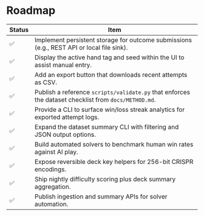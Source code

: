 # Roadmap

| Status | Item |
| --- | --- |
| ✅ | Implement persistent storage for outcome submissions (e.g., REST API or local file sink). |
| ✅ | Display the active hand tag and seed within the UI to assist manual entry. |
| ✅ | Add an export button that downloads recent attempts as CSV. |
| ✅ | Publish a reference `scripts/validate.py` that enforces the dataset checklist from `docs/METHOD.md`. |
| ✅ | Provide a CLI to surface win/loss streak analytics for exported attempt logs. |
| ✅ | Expand the dataset summary CLI with filtering and JSON output options. |
| ✅ | Build automated solvers to benchmark human win rates against AI play. |
| ✅ | Expose reversible deck key helpers for 256-bit CRISPR encodings. |
| ✅ | Ship nightly difficulty scoring plus deck summary aggregation. |
| ✅ | Publish ingestion and summary APIs for solver automation. |
